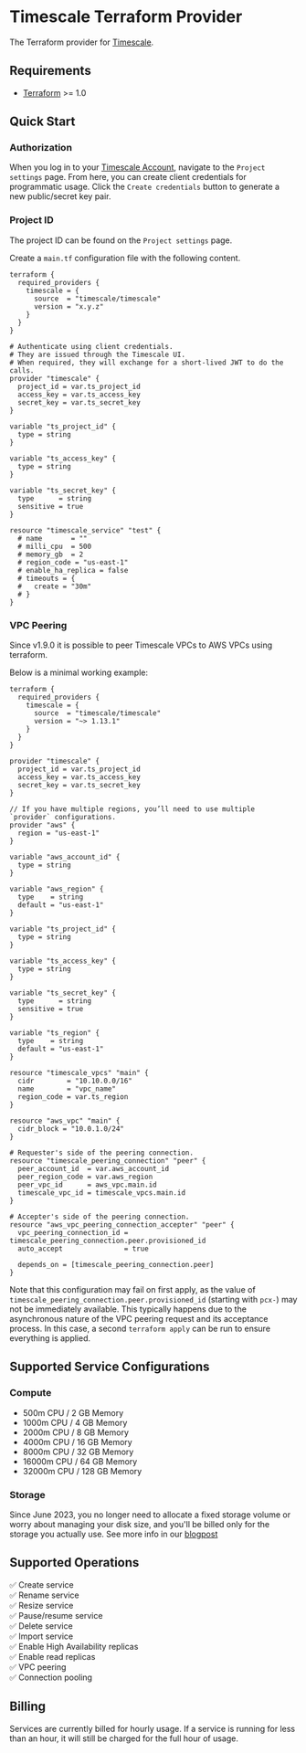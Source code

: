 # Timescale Terraform Provider
The Terraform provider for [Timescale](https://www.timescale.com/cloud).

## Requirements
- [Terraform](https://www.terraform.io/downloads.html) >= 1.0

## Quick Start

### Authorization
When you log in to your [Timescale Account](https://console.cloud.timescale.com/), navigate to the `Project settings` page.
From here, you can create client credentials for programmatic usage. Click the `Create credentials` button to generate a new public/secret key pair.

### Project ID
The project ID can be found on the `Project settings` page.

Create a `main.tf` configuration file with the following content.
```hcl
terraform {
  required_providers {
    timescale = {
      source  = "timescale/timescale"
      version = "x.y.z"
    }
  }
}

# Authenticate using client credentials.
# They are issued through the Timescale UI.
# When required, they will exchange for a short-lived JWT to do the calls.
provider "timescale" {
  project_id = var.ts_project_id
  access_key = var.ts_access_key
  secret_key = var.ts_secret_key
}

variable "ts_project_id" {
  type = string
}

variable "ts_access_key" {
  type = string
}

variable "ts_secret_key" {
  type      = string
  sensitive = true
}

resource "timescale_service" "test" {
  # name       = ""
  # milli_cpu  = 500
  # memory_gb  = 2
  # region_code = "us-east-1"
  # enable_ha_replica = false
  # timeouts = {
  #   create = "30m"
  # }
}
```

### VPC Peering

Since v1.9.0 it is possible to peer Timescale VPCs to AWS VPCs using terraform.

Below is a minimal working example:

```hcl
terraform {
  required_providers {
    timescale = {
      source  = "timescale/timescale"
      version = "~> 1.13.1"
    }
  }
}

provider "timescale" {
  project_id = var.ts_project_id
  access_key = var.ts_access_key
  secret_key = var.ts_secret_key
}

// If you have multiple regions, you’ll need to use multiple `provider` configurations.
provider "aws" {
  region = "us-east-1"
}

variable "aws_account_id" {
  type = string
}

variable "aws_region" {
  type    = string
  default = "us-east-1"
}

variable "ts_project_id" {
  type = string
}

variable "ts_access_key" {
  type = string
}

variable "ts_secret_key" {
  type      = string
  sensitive = true
}

variable "ts_region" {
  type    = string
  default = "us-east-1"
}

resource "timescale_vpcs" "main" {
  cidr        = "10.10.0.0/16"
  name        = "vpc_name"
  region_code = var.ts_region
}

resource "aws_vpc" "main" {
  cidr_block = "10.0.1.0/24"
}

# Requester's side of the peering connection.
resource "timescale_peering_connection" "peer" {
  peer_account_id  = var.aws_account_id
  peer_region_code = var.aws_region
  peer_vpc_id      = aws_vpc.main.id
  timescale_vpc_id = timescale_vpcs.main.id
}

# Accepter's side of the peering connection.
resource "aws_vpc_peering_connection_accepter" "peer" {
  vpc_peering_connection_id = timescale_peering_connection.peer.provisioned_id
  auto_accept               = true

  depends_on = [timescale_peering_connection.peer]
}
```

Note that this configuration may fail on first apply, as the value of
`timescale_peering_connection.peer.provisioned_id` (starting with `pcx-`) may
not be immediately available. This typically happens due to the asynchronous
nature of the VPC peering request and its acceptance process. In this case, a
second `terraform apply` can be run to ensure everything is applied.

## Supported Service Configurations
### Compute
- 500m CPU / 2 GB Memory
- 1000m CPU / 4 GB Memory
- 2000m CPU / 8 GB Memory
- 4000m CPU / 16 GB Memory
- 8000m CPU / 32 GB Memory
- 16000m CPU / 64 GB Memory
- 32000m CPU / 128 GB Memory

### Storage
Since June 2023, you no longer need to allocate a fixed storage volume or worry about managing your disk size, and you'll be billed only for the storage you actually use.
See more info in our [blogpost](https://www.timescale.com/blog/savings-unlocked-why-we-switched-to-a-pay-for-what-you-store-database-storage-model/)

## Supported Operations
✅ Create service <br />
✅ Rename service <br />
✅ Resize service <br />
✅ Pause/resume service <br />
✅ Delete service <br />
✅ Import service <br />
✅ Enable High Availability replicas <br />
✅ Enable read replicas <br />
✅ VPC peering <br />
✅ Connection pooling <br />

## Billing
Services are currently billed for hourly usage. If a service is running for less than an hour,
it will still be charged for the full hour of usage.
